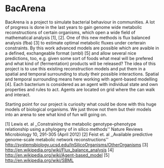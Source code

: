 BacArena
========

BacArena is a project to simulate bacterial behaviour in communities.
A lot of progress is done in the last years to gain genome wide metabolic reconstructions of certain organisms, which open a wide field of mathematical analysis [1], [2].
One of this new methods is flux balanced analysis (fba) [3] to estimate optimal metabolic fluxes under certerain constraints. By this work advanced models are possible which are avaible in a defined, exchangeable format (smbl) [5] and allow several nice predictions, too, e.g. given some sort of foods what meal will be prefered and what kind of (fermentation) products will be released?
The idea of this project is to use this existing reconstruction models and put them in a spatial and temporal surrounding to study their possible interactions.
Spatial and temporal surrounding means here working with agent-based modelling [4]. Each bacterium is considered as an agent with individual state and own properties and rules to act. Agents are located on grid where the can walk and interact.

Starting point for our project is curiosity what could be done with this huge models of biological organisms. We just throw not them but their models into an arena to see what kind of fun will going on.

[1] Lewis et. al ,,Constraining the metabolic genotype–phenotype relationship using a phylogeny of in silico methods'' Nature Reviews Microbiology 10, 291-305 (April 2012)
[2] Feist et. al ,,Available predictive genome-scale metabolic network reconstructions'' http://systemsbiology.ucsd.edu/InSilicoOrganisms/OtherOrganisms
[3] http://en.wikipedia.org/wiki/Flux_balance_analysis
[4] http://en.wikipedia.org/wiki/Agent-based_model
[5] http://en.wikipedia.org/wiki/SBML
